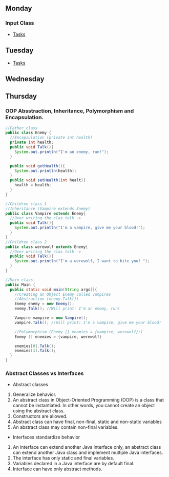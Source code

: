 ## Monday
### Input Class

* [Tasks](https://github.com/jinunez-s/Core-Code-01/tree/master/Week%206/Monday)

## Tuesday
* [Tasks](https://github.com/jinunez-s/Core-Code-01/tree/master/Week%206/Tuesday)
## Wednesday

## Thursday

### OOP Absstraction, Inheritance, Polymorphism and Encapsulation.

```java
//Father class
public class Enemy {
  //Encapsulation (private int health)
  private int health;
  public void Talk(){
    System.out.println("I'm an enemy, run!");
  }

  public void getHealth(){
    System.out.println(health);
  }
  public void setHealth(int healt){
    health = health;
  }
}

//Children class 1
//Inheritance (Vampire extends Enemy)
public class Vampire extends Enemy{
  //Over writing the clas talk ->
  public void Talk(){
    System.out.println("I'm a vampire, give me your blood!");
  }
}
//Children class 2
public class werewolf extends Enemy{
  //Over writing the clas talk ->
  public void Talk(){
    System.out.println("I'm a werewolf, I want to bite you! ");
  }
}

//Main class
public Main {
  public static void main(String args[]{
    //Creating an Object Enemy called vampires
    //Abstraction (enemy.Talk())
    Enemy enemy = new Enemy();
    enemy.Talk(); //Will print: I'm an enemy, run!

    Vampire vampire = new Vampire();
    vampire.Talk(); //Will print: I'm a vampire, give me your blood!

    //Polymorphism (Enemy [] enemies = {vampire, werewolf};)
    Enemy [] enemies = {vampire, werewolf}

    enemies[0].Talk();
    enemies[1].Talk();
  }
}
```
### Abstract Classes vs Interfaces
- Abstract classes
1.  Generalize behavior.
2. An abstract class in Object-Oriented Programming (OOP) is a class that cannot be instantiated. In other words, you cannot create an object using the abstract class.
3. Constructors are allowed.
4.  Abstract class can have final, non-final, static and non-static variables
5. An abstract class may contain non-final variables.

- Interfaces standardize behavior
1. An interface can extend another Java interface only, an abstract class can extend another Java class and implement multiple Java interfaces.
2. The interface has only static and final variables.
3. Variables declared in a Java interface are by default final.
4. Interface can have only abstract methods.

